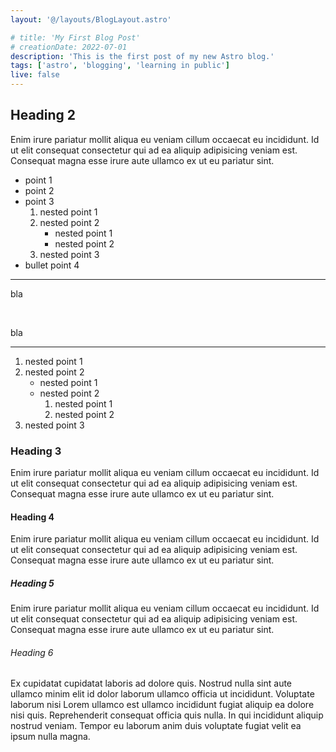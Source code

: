 ```yaml
---
layout: '@/layouts/BlogLayout.astro'

# title: 'My First Blog Post'
# creationDate: 2022-07-01
description: 'This is the first post of my new Astro blog.'
tags: ['astro', 'blogging', 'learning in public']
live: false
---
```


## Heading 2

Enim irure pariatur mollit aliqua eu veniam cillum occaecat eu incididunt. Id ut elit consequat consectetur qui ad ea
aliquip adipisicing veniam est. Consequat magna esse irure aute ullamco ex ut eu pariatur sint.

- point 1
- point 2
- point 3
  1. nested point 1
  2. nested point 2
     - nested point 1
     - nested point 2
  3. nested point 3
- bullet point 4

---

bla

<br/>

bla

<hr />

1. nested point 1
2. nested point 2
   - nested point 1
   - nested point 2
     1. nested point 1
     2. nested point 2
3. nested point 3

### Heading 3

Enim irure pariatur mollit aliqua eu veniam cillum occaecat eu incididunt. Id ut elit consequat consectetur qui ad ea
aliquip adipisicing veniam est. Consequat magna esse irure aute ullamco ex ut eu pariatur sint.

#### Heading 4

Enim irure pariatur mollit aliqua eu veniam cillum occaecat eu incididunt. Id ut elit consequat consectetur qui ad ea
aliquip adipisicing veniam est. Consequat magna esse irure aute ullamco ex ut eu pariatur sint.

##### Heading 5

Enim irure pariatur mollit aliqua eu veniam cillum occaecat eu incididunt. Id ut elit consequat consectetur qui ad ea
aliquip adipisicing veniam est. Consequat magna esse irure aute ullamco ex ut eu pariatur sint.

###### Heading 6

Ex cupidatat cupidatat laboris ad dolore quis. Nostrud nulla sint aute ullamco minim elit id dolor laborum ullamco
officia ut incididunt. Voluptate laborum nisi Lorem ullamco est ullamco incididunt fugiat aliquip ea dolore nisi quis.
Reprehenderit consequat officia quis nulla. In qui incididunt aliquip nostrud veniam. Tempor eu laborum anim duis
voluptate fugiat velit ea ipsum nulla magna.
